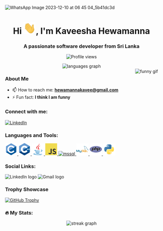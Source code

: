 ![WhatsApp Image 2023-12-10 at 06 45 04_5b41dc3d](https://github.com/KaveeHewamanna/KaveeHewamanna/assets/151899160/6aa58a1d-139a-481a-b24d-db5b4075a1ac)

<h1 align="center">Hi <img src="https://raw.githubusercontent.com/ShanelkaPramuditha/shanelkapramuditha/main/assets/hi.webp" width="40px" height="40px">, I'm Kaveesha Hewamanna</h1>
<h3 align="center">A passionate software developer from Sri Lanka</h3>

<p align="center"> 
  <img src="https://komarev.com/ghpvc/?username=kaveehewamanna&label=Profile%20views&color=0e75b6&style=flat" alt="Profile views" /> 
</p>

<div align="center">
 
  <img src="https://github-readme-stats.vercel.app/api/top-langs?username=kaveehewamanna&locale=en&hide_title=false&layout=compact&card_width=320&langs_count=5&theme=dracula&hide_border=false" height="150" alt="languages graph" />
</div>

<img align="right" height="150" src="https://i.imgflip.com/65efzo.gif" alt="funny gif" />

### About Me

- 📫 How to reach me: **hewamannakavee@gmail.com**
- ⚡ Fun fact: **I think I am funny**

<h3 align="left">Connect with me:</h3>
<p align="left">
  <a href="https://linkedin.com/in/kavee-hewamanna" target="_blank"><img align="center" src="https://raw.githubusercontent.com/rahuldkjain/github-profile-readme-generator/master/src/images/icons/Social/linked-in-alt.svg" alt="LinkedIn" height="30" width="40" /></a>
</p>

<h3 align="left">Languages and Tools:</h3>
<p align="left"> 
  <a href="https://www.cprogramming.com/" target="_blank" rel="noreferrer"> <img src="https://raw.githubusercontent.com/devicons/devicon/master/icons/c/c-original.svg" alt="c" width="40" height="40"/> </a> 
  <a href="https://www.w3schools.com/cpp/" target="_blank" rel="noreferrer"> <img src="https://raw.githubusercontent.com/devicons/devicon/master/icons/cplusplus/cplusplus-original.svg" alt="cplusplus" width="40" height="40"/> </a> 
  <a href="https://www.java.com" target="_blank" rel="noreferrer"> <img src="https://raw.githubusercontent.com/devicons/devicon/master/icons/java/java-original.svg" alt="java" width="40" height="40"/> </a> 
  <a href="https://developer.mozilla.org/en-US/docs/Web/JavaScript" target="_blank" rel="noreferrer"> <img src="https://raw.githubusercontent.com/devicons/devicon/master/icons/javascript/javascript-original.svg" alt="javascript" width="40" height="40"/> </a> 
  <a href="https://www.microsoft.com/en-us/sql-server" target="_blank" rel="noreferrer"> <img src="https://www.svgrepo.com/show/303229/microsoft-sql-server-logo.svg" alt="mssql" width="40" height="40"/> </a> 
  <a href="https://www.mysql.com/" target="_blank" rel="noreferrer"> <img src="https://raw.githubusercontent.com/devicons/devicon/master/icons/mysql/mysql-original-wordmark.svg" alt="mysql" width="40" height="40"/> </a> 
  <a href="https://www.php.net" target="_blank" rel="noreferrer"> <img src="https://raw.githubusercontent.com/devicons/devicon/master/icons/php/php-original.svg" alt="php" width="40" height="40"/> </a> 
  <a href="https://www.python.org" target="_blank" rel="noreferrer"> <img src="https://raw.githubusercontent.com/devicons/devicon/master/icons/python/python-original.svg" alt="python" width="40" height="40"/> </a> 
</p>

<h3 align="left">Social Links:</h3>
<div align="left">
  <img src="https://img.shields.io/static/v1?message=LinkedIn&logo=linkedin&label=&color=0077B5&logoColor=white&labelColor=&style=for-the-badge" height="35" alt="LinkedIn logo" />
  <img src="https://img.shields.io/static/v1?message=Gmail&logo=gmail&label=&color=D14836&logoColor=white&labelColor=&style=for-the-badge" height="35" alt="Gmail logo" />
</div>

### Trophy Showcase

<p align="left"> 
  <a href="https://github.com/ryo-ma/github-profile-trophy">
    <img src="https://github-profile-trophy.vercel.app/?username=kaveehewamanna" alt="GitHub Trophy" />
  </a>
</p>

<h3 align="left">🔥 My Stats:</h3>

<div align="center">
  <img src="https://streak-stats.demolab.com?user=kaveehewamanna&locale=en&mode=daily&theme=dark&hide_border=false&border_radius=5&order=3" height="220" alt="streak graph" />
</div>



